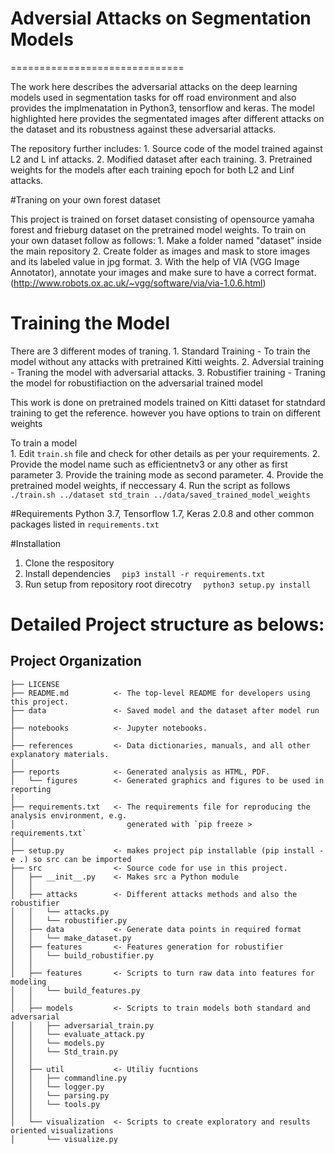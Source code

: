 
# Adversial Attacks on Segmentation Models
==============================

The work here describes the adversarial attacks on the deep learning models used in segmentation tasks for off road environment and also provides the implmenatation in Python3, tensorflow and keras. The model highlighted here provides the segmentated images after different attacks on the dataset and its robustness against these adversarial attacks.

The repository further includes:
	1. Source code of the model trained against L2 and L inf attacks.
	2. Modified dataset after each training.
	3. Pretrained weights for the models after each training epoch for both L2 and Linf attacks.   

#Traning on your own forest dataset

This project is trained on forset dataset consisting of opensource yamaha forest and frieburg dataset on the pretrained model weights.
To train on your own dataset follow as follows:
	1. Make a folder named "dataset" inside the main repository 
	2. Create folder as images and mask to store images and its labeled value in jpg format.
	3. With the help of VIA (VGG Image Annotator), annotate your images and make sure to have a correct format. (http://www.robots.ox.ac.uk/~vgg/software/via/via-1.0.6.html) 

# Training the Model
There are 3 different modes of traning. 
	1. Standard Training - To train the model without any attacks with pretrained Kitti weights.
	2. Adversial training - Traning the model with adversarial attacks.
	3. Robustifier training - Traning the model for robustifiaction on the adversarial trained model

This work is done on pretrained models trained on Kitti dataset for statndard training to get the reference.  however you have options to train on different weights

To train a model  
	1. Edit `train.sh` file and check for other details as per your requirements.
	2. Provide the model name such as efficientnetv3 or any other as first parameter
	3. Provide the training mode as second parameter.
	4. Provide the pretrained model weights, if neccessary
	4. Run the script as follows 
`./train.sh ../dataset std_train ../data/saved_trained_model_weights`

#Requirements
Python 3.7, Tensorflow 1.7, Keras 2.0.8 and other common packages listed in `requirements.txt`

#Installation
1. Clone the respository 
2. Install dependencies
`  pip3 install -r requirements.txt`
3. Run setup from repository root direcotry
`  python3 setup.py install`

# Detailed Project structure as belows: 
Project Organization
------------

    ├── LICENSE
    ├── README.md          <- The top-level README for developers using this project.
    ├── data               <- Saved model and the dataset after model run
    │
    ├── notebooks          <- Jupyter notebooks.
    │
    ├── references         <- Data dictionaries, manuals, and all other explanatory materials.
    │
    ├── reports            <- Generated analysis as HTML, PDF.
    │   └── figures        <- Generated graphics and figures to be used in reporting
    │
    ├── requirements.txt   <- The requirements file for reproducing the analysis environment, e.g.
    │                         generated with `pip freeze > requirements.txt`
    │
    ├── setup.py           <- makes project pip installable (pip install -e .) so src can be imported
    ├── src                <- Source code for use in this project.
    │   ├── __init__.py    <- Makes src a Python module
    │   │
    │   ├── attacks        <- Different attacks methods and also the robustifier
    │   │   └── attacks.py
    │   │   └── robustifier.py
    │   ├── data           <- Generate data points in required format
    │   │   └── make_dataset.py
    │   ├── features       <- Features generation for robustifier
    │   │   └── build_robustifier.py
    │   │
    │   ├── features       <- Scripts to turn raw data into features for modeling
    │   │   └── build_features.py
    │   │
    │   ├── models         <- Scripts to train models both standard and adversarial
    │   │   ├── adversarial_train.py
    │   │   └── evaluate_attack.py
    │   │   └── models.py
    │   │   └── Std_train.py
    │   │
    │   ├── util           <- Utiliy fucntions
    │   │   ├── commandline.py
    │   │   └── logger.py
    │   │   └── parsing.py
    │   │   └── tools.py
    │   │
    │   └── visualization  <- Scripts to create exploratory and results oriented visualizations
    │       └── visualize.py
